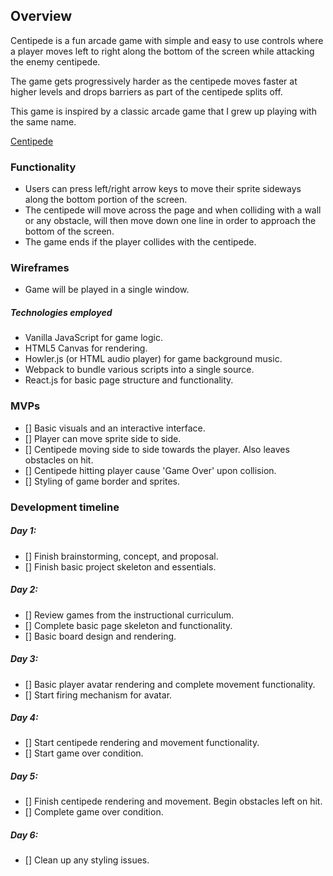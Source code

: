 ## Overview

Centipede is a fun arcade game with simple and easy to use controls where a player moves left to right along the bottom of the screen while attacking the enemy centipede.

The game gets progressively harder as the centipede moves faster at higher levels and drops barriers as part of the centipede splits off.

This game is inspired by a classic arcade game that I grew up playing with the same name.

[Centipede](https://en.wikipedia.org/wiki/Centipede_(video_game))

### Functionality

* Users can press left/right arrow keys to move their sprite sideways along the bottom portion of the screen.
* The centipede will move across the page and when colliding with a wall or any obstacle, will then move down one line in order to approach the bottom of the screen.
* The game ends if the player collides with the centipede.

### Wireframes

* Game will be played in a single window.

##### Technologies employed

* Vanilla JavaScript for game logic.
* HTML5 Canvas for rendering.
* Howler.js (or HTML audio player) for game background music.
* Webpack to bundle various scripts into a single source.
* React.js for basic page structure and functionality.

### MVPs
- [] Basic visuals and an interactive interface.
- [] Player can move sprite side to side.
- [] Centipede moving side to side towards the player. Also leaves obstacles on hit.
- [] Centipede hitting player cause 'Game Over' upon collision.
- [] Styling of game border and sprites.

### Development timeline

##### Day 1:
- [] Finish brainstorming, concept, and proposal.
- [] Finish basic project skeleton and essentials.

##### Day 2:
- [] Review games from the instructional curriculum.
- [] Complete basic page skeleton and functionality.
- [] Basic board design and rendering.

##### Day 3:
- [] Basic player avatar rendering and complete movement functionality.
- [] Start firing mechanism for avatar.

##### Day 4:
- [] Start centipede rendering and movement functionality.
- [] Start game over condition.

##### Day 5:
- [] Finish centipede rendering and movement. Begin obstacles left on hit.
- [] Complete game over condition.

##### Day 6:
- [] Clean up any styling issues.
